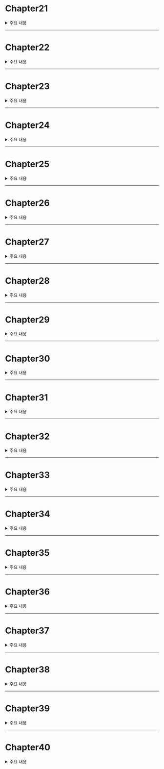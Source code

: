 # Chapter21

<details><summary>주요 내용
</summary>

## if와 else의 중첩

</details>

---


# Chapter22
<details><summary>주요 내용
</summary>

## if~else를 표현식으로 사용하기 

 ```kotlin
  
  fun main(){

    val value : Int = if(10>5)
    {
        println("10은 5보다 크다")
        10
    }
    else
    {
        println("10은 5보다 크지 않다.")
        5
    }
    println(value) //10 
}
  
 ``` 

   
- if 블록과 else 블록의 마지막 표현식의 타입은 일치해야 한다 
- 만약 {} 블록이 비어있다면 Unit 타입이 되며 의미 없는 값이 저장된다 
- 이 표현식을 삼항 연산자처럼 사용 가능하므로 코틀린에서는 사함 연산자가 존재하지 않는다 
  
 

</details>


---


# Chapter23
<details><summary>주요 내용
</summary>


## 흐름 제어 - 조건문 when
 
```kotlin
 
 when(타깃 표현식)
 {
  타깃 표현식과 비교할 값 -> { }
  타깃 표현식과 비교할 값2 -> { }
 }

``` 

 - 자바의 switch case를 업그레이드 한 버전이다.
 
 
 ```kotlin
 
 fun main(){
    val score : Int = 64

    when(score/10)
    {
        6 -> {println("D")}
        7 -> {println("C")}
        8 -> {println("B")}
        9,10 -> {println("A")}
        else -> println("F") // 실행문이 한 줄이라면 괄호생략 가능
    }
}
 
 ```
 
</details>


---



# Chapter24
<details><summary>주요 내용
</summary>

## when을 표현식으로 사용하기 

 ```kotlin
 
 fun main(){
    val score = 64
    
    val grade = when(score/10) {
        6 -> 'D'
        7 -> 'C'
        8 -> 'B'
        9, 10 -> 'A'
        else -> 'F'
    }
}
 
 ```
 
 ```kotlin
 
 val grade2 : Char = when{
        score >= 90 -> 'A'
        score >= 80 -> 'B'
        score >= 70 -> 'C'
        score >= 60 -> 'D'
        else -> 'F'
    }
 
 ```
 
 
 
 
  
</details>



---




# Chapter25
<details><summary>주요 내용
</summary>


## 흐름 제어 - 반복문 while
  
  
  
</details>



---





# Chapter26
<details><summary>주요 내용
</summary>


## 흐름 제어 - 반복문 do-while
  
  - 반드시 1번은 실행해야 할 때 사용
  
</details>



---




# Chapter27
<details><summary>주요 내용
</summary>


## 흐름 제어 continue 
 
- continue 아래의 문장들은 모두 skip  
  
  
</details>



---




# Chapter28
<details><summary>주요 내용
</summary>


## 흐름 제어 break
  
 - 특정 조건에 작성하며 break 키워드를 사용하면 반복문을 즉시 탈출할 수 있다
 
  
</details>





---





# Chapter29
<details><summary>주요 내용
</summary>

## 레이블(Label)
 
- break는 가장 가까운 반복문 '하나만' 빠져나온다. 이렇기 때문에 불필요한 코드가 들어갈 수도 있고 이를 방지하기 위해 코틀린에서는 **레이블(Label)** 이라는 문법을 제공한다 

- **name@** 을 while에 쓰고, break 바로 뒤에 **@name** 을 작성함으로써 실행 흐름을 제어한다
  
 ```kotlin
 
 fun main(){
    var x = 0
    var y = 0

    outer@ while(x<=20)
    {
        y = 0
        while(y<=20)
        {
            if(x+y==15 && x-y ==5)
            {
                break@outer
            }
            y+=1
        }
        x+=1
    }
    println("x:$x, y:$y")
}
 
 ```
 
 
  
  
</details>


---




# Chapter30
<details><summary>주요 내용
</summary>



  
  
  
</details>


---




# Chapter31
<details><summary>주요 내용
</summary>



  
  
  
</details>

---


# Chapter32
<details><summary>주요 내용
</summary>



  
  
  
</details>

---


# Chapter33
<details><summary>주요 내용
</summary>



  
  
  
</details>

---


# Chapter34
<details><summary>주요 내용
</summary>



  
  
  
</details>




---


# Chapter35
<details><summary>주요 내용
</summary>



  
  
  
</details>





---


# Chapter36
<details><summary>주요 내용
</summary>



  
  
  
</details>





---


# Chapter37
<details><summary>주요 내용
</summary>



  
  
  
</details>





---


# Chapter38
<details><summary>주요 내용
</summary>



  
  
  
</details>



---


# Chapter39
<details><summary>주요 내용
</summary>



  
  
  
</details>



---


# Chapter40
<details><summary>주요 내용
</summary>



  
  
  
</details>


